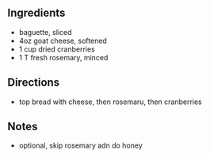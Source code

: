 ## Ingredients
* baguette, sliced
* 4oz goat cheese, softened
* 1 cup dried cranberries
* 1 T fresh rosemary, minced

## Directions
* top bread with cheese, then rosemaru, then cranberries

## Notes
* optional, skip rosemary adn do honey
